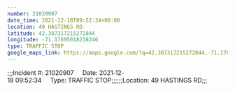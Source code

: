 ```yaml
---
number: 21020907
date_time: 2021-12-18T09:52:34+00:00
location: 49 HASTINGS RD
latitude: 42.387317215272844
longitude: -71.17695018238246
type: TRAFFIC STOP
google_maps_link: https://maps.google.com/?q=42.387317215272844,-71.17695018238246
---
```


;;;Incident #: 21020907     Date: 2021‐12‐18 09:52:34     Type: TRAFFIC STOP;;;;;;Location: 49 HASTINGS RD;;;
